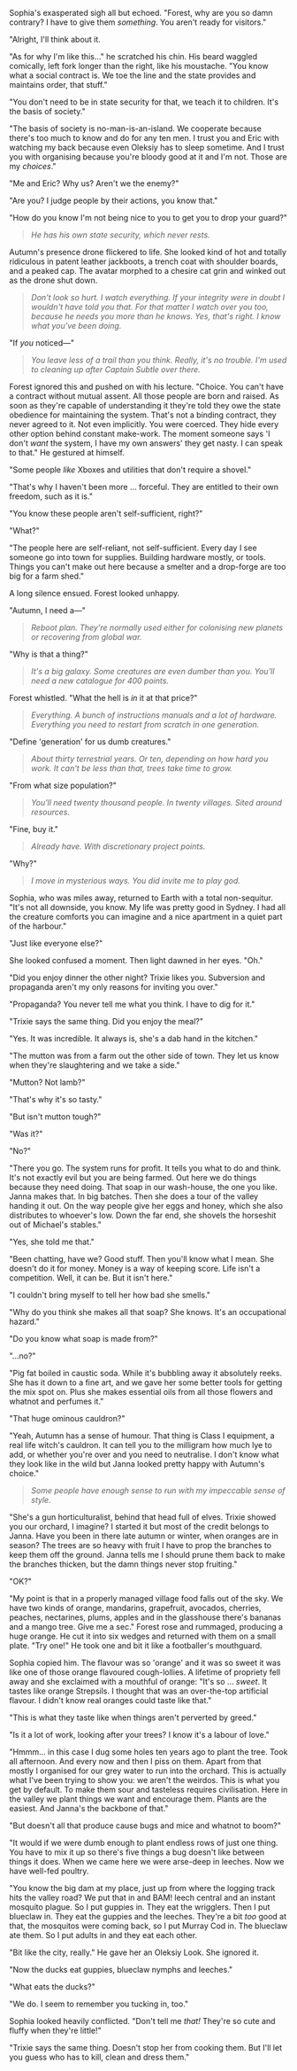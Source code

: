 Sophia's exasperated sigh all but echoed. "Forest, why are you so damn contrary? I have to give them _something_. You aren't ready for visitors."

"Alright, I'll think about it. 

"As for why I'm like this..." he scratched his chin. His beard waggled comically, left fork longer than the right, like his moustache. "You know what a social contract is. We toe the line and the state provides and maintains order, that stuff."

"You don't need to be in state security for that, we teach it to children. It's the basis of society."

"The basis of society is no-man-is-an-island. We cooperate because there's too much to know and do for any ten men. I trust you and Eric with watching my back because even Oleksiy has to sleep sometime. And I trust you with organising because you're bloody good at it and I'm not. Those are my _choices_."

"Me and Eric? Why us? Aren't we the enemy?"

"Are you? I judge people by their actions, you know that."

"How do you know I'm not being nice to you to get you to drop your guard?"

> _He has his own state security, which never rests._

Autumn's presence drone flickered to life. She looked kind of hot and totally ridiculous in patent leather jackboots, a trench coat with shoulder boards, and a peaked cap. The avatar morphed to a chesire cat grin and winked out as the drone shut down.

> _Don't look so hurt. I watch everything. If your integrity were in doubt I wouldn't have told you that. For that matter I watch over you too, because he needs you more than he knows. Yes, that's right. I know what you've been doing._

"If _you_ noticed&mdash;"

> _You leave less of a trail than you think. Really, it's no trouble. I'm used to cleaning up after Captain Subtle over there._

Forest ignored this and pushed on with his lecture. "Choice. You can't have a contract without mutual assent. All those people are born and raised. As soon as they're capable of understanding it they're told they owe the state obedience for maintaining the system. That's not a binding contract, they never agreed to it. Not even implicitly. You were coerced. They hide every other option behind constant make-work. The moment someone says 'I don't _want_ the system, I have my own answers' they get nasty. I can speak to that." He gestured at himself.

"Some people _like_ Xboxes and utilities that don't require a shovel."

"That's why I haven't been more ... forceful. They are entitled to their own freedom, such as it is."

"You know these people aren't self-sufficient, right?"

"What?"

"The people here are self-reliant, not self-sufficient. Every day I see someone go into town for supplies. Building hardware mostly, or tools. Things you can't make out here because a smelter and a drop-forge are too big for a farm shed."

A long silence ensued. Forest looked unhappy.

"Autumn, I need a&mdash;"

> _Reboot plan. They're normally used either for colonising new planets or recovering from global war._

"Why is that a thing?"

> _It's a big galaxy. Some creatures are even dumber than you. You'll need a new catalogue for 400 points._

Forest whistled. "What the hell is _in_ it at that price?"

> _Everything. A bunch of instructions manuals and a lot of hardware. Everything you need to restart from scratch in one generation._

"Define 'generation' for us dumb creatures."

> _About thirty terrestrial years. Or ten, depending on how hard you work. It can't be less than that, trees take time to grow._

"From what size population?"

> _You'll need twenty thousand people. In twenty villages. Sited around resources._

"Fine, buy it."

> _Already have. With discretionary project points._

"Why?"

> _I move in mysterious ways. You did invite me to play god._

Sophia, who was miles away, returned to Earth with a total non-sequitur. "It's not all downside, you know. My life was pretty good in Sydney. I had all the creature comforts you can imagine and a nice apartment in a quiet part of the harbour."

"Just like everyone else?"

She looked confused a moment. Then light dawned in her eyes. "Oh."

"Did you enjoy dinner the other night? Trixie likes you. Subversion and propaganda aren't my only reasons for inviting you over."

"Propaganda? You never tell me what you think. I have to dig for it."

"Trixie says the same thing. Did you enjoy the meal?"

"Yes. It was incredible. It always is, she's a dab hand in the kitchen."

"The mutton was from a farm out the other side of town. They let us know when they're slaughtering and we take a side."

"Mutton? Not lamb?"

"That's why it's so tasty."

"But isn't mutton tough?"

"Was it?"

"No?"

"There you go. The system runs for profit. It tells you what to do and think. It's not exactly evil but you are being farmed. Out here we do things because they need doing. That soap in our wash-house, the one you like. Janna makes that. In big batches. Then she does a tour of the valley handing it out. On the way people give her eggs and honey, which she also distributes to whoever's low. Down the far end, she shovels the horseshit out of Michael's stables."

"Yes, she told me that."

"Been chatting, have we? Good stuff. Then you'll know what I mean. She doesn't do it for money. Money is a way of keeping score. Life isn't a competition. Well, it can be. But it isn't here."

"I couldn't bring myself to tell her how bad she smells."

"Why do you think she makes all that soap? She knows. It's an occupational hazard."

"Do you know what soap is made from?"

"...no?"

"Pig fat boiled in caustic soda. While it's bubbling away it absolutely reeks. She has it down to a fine art, and we gave her some better tools for getting the mix spot on. Plus she makes essential oils from all those flowers and whatnot and perfumes it."

"That huge ominous cauldron?"

"Yeah, Autumn has a sense of humour. That thing is Class I equipment, a real life witch's cauldron. It can tell you to the milligram how much lye to add, or whether you're over and you need to neutralise. I don't know what they look like in the wild but Janna looked pretty happy with Autumn's choice."

> _Some people have enough sense to run with my impeccable sense of style._

"She's a gun horticulturalist, behind that head full of elves. Trixie showed you our orchard, I imagine? I started it but most of the credit belongs to Janna. Have you been in there late autumn or winter, when oranges are in season? The trees are so heavy with fruit I have to prop the branches to keep them off the ground. Janna tells me I should prune them back to make the branches thicken, but the damn things never stop fruiting."

"OK?"

"My point is that in a properly managed village food falls out of the sky. We have two kinds of orange, mandarins, grapefruit, avocados, cherries, peaches, nectarines, plums, apples and in the glasshouse there's bananas and a mango tree. Give me a sec." Forest rose and rummaged, producing a huge orange. He cut it into six wedges and returned with them on a small plate. "Try one!" He took one and bit it like a footballer's mouthguard. 

Sophia copied him. The flavour was so 'orange' and it was so sweet it was like one of those orange flavoured cough-lollies. A lifetime of propriety fell away and she exclaimed with a mouthful of orange: "It's so ... _sweet_. It tastes like orange Strepsils. I thought that was an over-the-top artificial flavour. I didn't know real oranges could taste like that."

"This is what they taste like when things aren't perverted by greed."

"Is it a lot of work, looking after your trees? I know it's a labour of love."

"Hmmm... in this case I dug some holes ten years ago to plant the tree. Took all afternoon. And every now and then I piss on them. Apart from that mostly I organised for our grey water to run into the orchard. This is actually what I've been trying to show you: we aren't the weirdos. This is what you get by default. To make them sour and tasteless requires civilisation. Here in the valley we plant things we want and encourage them. Plants are the easiest. And Janna's the backbone of that."

"But doesn't all that produce cause bugs and mice and whatnot to boom?"

"It would if we were dumb enough to plant endless rows of just one thing. You have to mix it up so there's five things a bug doesn't like between things it does. When we came here we were arse-deep in leeches. Now we have well-fed poultry.

"You know the big dam at my place, just up from where the logging track hits the valley road? We put that in and BAM! leech central and an instant mosquito plague. So I put guppies in. They eat the wrigglers. Then I put blueclaw in. They eat the guppies and the leeches. They're a bit _too_ good at that, the mosquitos were coming back, so I put Murray Cod in. The blueclaw ate them. So I put adults in and they eat each other. 

"Bit like the city, really." He gave her an Oleksiy Look. She ignored it.

"Now the ducks eat guppies, blueclaw nymphs and leeches." 

"What eats the ducks?"

"We do. I seem to remember you tucking in, too."

Sophia looked heavily conflicted. "Don't tell me _that!_ They're so cute and fluffy when they're little!"

"Trixie says the same thing. Doesn't stop her from cooking them. But I'll let you guess who has to kill, clean and dress them."
